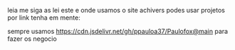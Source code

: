 leia me
siga as lei este e onde usamos o site achivers podes usar
projetos por link tenha em mente:

sempre usamos https://cdn.jsdelivr.net/gh/ppauloa37/Paulofox@main para
fazer os negocio
